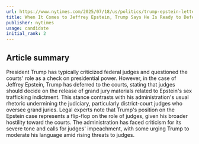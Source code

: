 ```yaml
---
url: https://www.nytimes.com/2025/07/18/us/politics/trump-epstein-letter-birthday-courts.html
title: When It Comes to Jeffrey Epstein, Trump Says He Is Ready to Defer to the Courts
publisher: nytimes
usage: candidate
initial_rank: 2
---
```

## Article summary
President Trump has typically criticized federal judges and questioned the courts' role as a check on presidential power. However, in the case of Jeffrey Epstein, Trump has deferred to the courts, stating that judges should decide on the release of grand jury materials related to Epstein's sex trafficking indictment. This stance contrasts with his administration's usual rhetoric undermining the judiciary, particularly district-court judges who oversee grand juries. Legal experts note that Trump's position on the Epstein case represents a flip-flop on the role of judges, given his broader hostility toward the courts. The administration has faced criticism for its severe tone and calls for judges' impeachment, with some urging Trump to moderate his language amid rising threats to judges.
